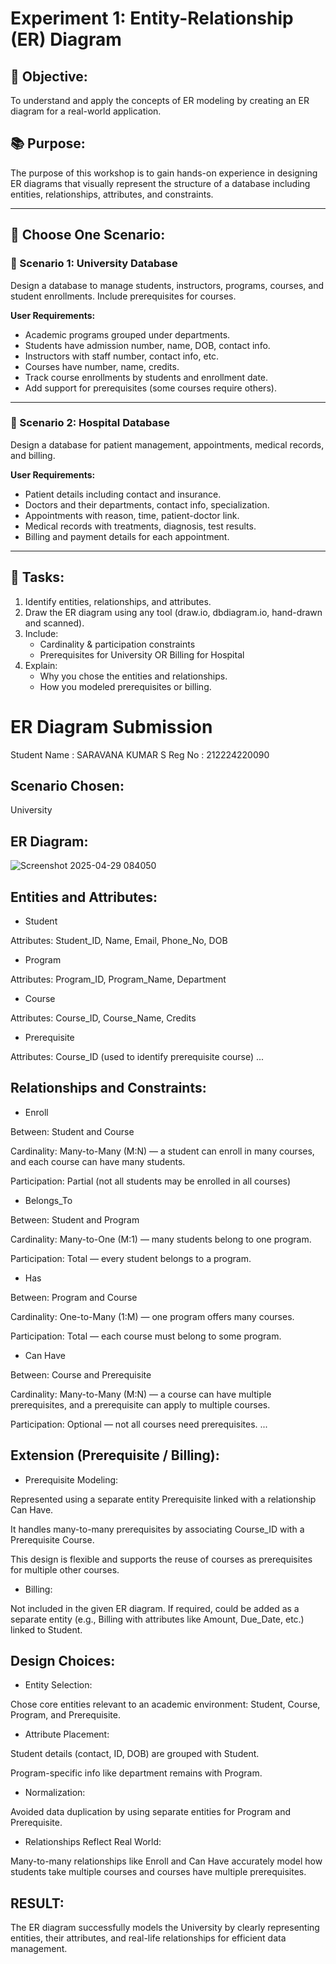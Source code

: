 # Experiment 1: Entity-Relationship (ER) Diagram

## 🎯 Objective:
To understand and apply the concepts of ER modeling by creating an ER diagram for a real-world application.

## 📚 Purpose:
The purpose of this workshop is to gain hands-on experience in designing ER diagrams that visually represent the structure of a database including entities, relationships, attributes, and constraints.

---

## 🧪 Choose One Scenario:

### 🔹 Scenario 1: University Database
Design a database to manage students, instructors, programs, courses, and student enrollments. Include prerequisites for courses.

**User Requirements:**
- Academic programs grouped under departments.
- Students have admission number, name, DOB, contact info.
- Instructors with staff number, contact info, etc.
- Courses have number, name, credits.
- Track course enrollments by students and enrollment date.
- Add support for prerequisites (some courses require others).

---

### 🔹 Scenario 2: Hospital Database
Design a database for patient management, appointments, medical records, and billing.

**User Requirements:**
- Patient details including contact and insurance.
- Doctors and their departments, contact info, specialization.
- Appointments with reason, time, patient-doctor link.
- Medical records with treatments, diagnosis, test results.
- Billing and payment details for each appointment.

---

## 📝 Tasks:
1. Identify entities, relationships, and attributes.
2. Draw the ER diagram using any tool (draw.io, dbdiagram.io, hand-drawn and scanned).
3. Include:
   - Cardinality & participation constraints
   - Prerequisites for University OR Billing for Hospital
4. Explain:
   - Why you chose the entities and relationships.
   - How you modeled prerequisites or billing.

# ER Diagram Submission
Student Name : SARAVANA KUMAR S
Reg No : 212224220090


## Scenario Chosen:
University 

## ER Diagram:
![Screenshot 2025-04-29 084050](https://github.com/user-attachments/assets/2ce46b51-d842-4117-8308-fe3c844fdbbf)

## Entities and Attributes:
- Student

Attributes: Student_ID, Name, Email, Phone_No, DOB

- Program

Attributes: Program_ID, Program_Name, Department

- Course

Attributes: Course_ID, Course_Name, Credits

- Prerequisite

Attributes: Course_ID (used to identify prerequisite course)
...

## Relationships and Constraints:
- Enroll

Between: Student and Course

Cardinality: Many-to-Many (M:N) — a student can enroll in many courses, and each course can have many students.

Participation: Partial (not all students may be enrolled in all courses)

- Belongs_To

Between: Student and Program

Cardinality: Many-to-One (M:1) — many students belong to one program.

Participation: Total — every student belongs to a program.

- Has

Between: Program and Course

Cardinality: One-to-Many (1:M) — one program offers many courses.

Participation: Total — each course must belong to some program.

- Can Have

Between: Course and Prerequisite

Cardinality: Many-to-Many (M:N) — a course can have multiple prerequisites, and a prerequisite can apply to multiple courses.

Participation: Optional — not all courses need prerequisites.
...

## Extension (Prerequisite / Billing):
- Prerequisite Modeling:

Represented using a separate entity Prerequisite linked with a relationship Can Have.

It handles many-to-many prerequisites by associating Course_ID with a Prerequisite Course.

This design is flexible and supports the reuse of courses as prerequisites for multiple other courses.

- Billing:

Not included in the given ER diagram. If required, could be added as a separate entity (e.g., Billing with attributes like Amount, Due_Date, etc.) linked to Student.


## Design Choices:
- Entity Selection:

Chose core entities relevant to an academic environment: Student, Course, Program, and Prerequisite.

- Attribute Placement:

Student details (contact, ID, DOB) are grouped with Student.

Program-specific info like department remains with Program.

- Normalization:

Avoided data duplication by using separate entities for Program and Prerequisite.

- Relationships Reflect Real World:

Many-to-many relationships like Enroll and Can Have accurately model how students take multiple courses and courses have multiple prerequisites.

## RESULT:
The ER diagram successfully models the University by clearly representing entities, their attributes, and real-life relationships for efficient data management.
